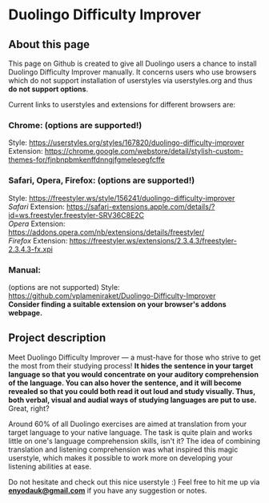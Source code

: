 # Duolingo Difficulty Improver

## About this page

This page on Github is created to give all Duolingo users a chance to install Duolingo Difficulty Improver manually. It concerns users who use browsers which do not support installation of userstyles via userstyles.org and thus <b>do not support options</b>.

Current links to userstyles and extensions for different browsers are:

### Chrome: (options are supported!)<br>
Style: https://userstyles.org/styles/167820/duolingo-difficulty-improver<br>
Extension: https://chrome.google.com/webstore/detail/stylish-custom-themes-for/fjnbnpbmkenffdnngjfgmeleoegfcffe

### Safari, Opera, Firefox: (options are supported!)<br>
Style: https://freestyler.ws/style/156241/duolingo-difficulty-improver<br>
<i>Safari</i> Extension: https://safari-extensions.apple.com/details/?id=ws.freestyler.freestyler-SRV36C8E2C<br>
<i>Opera</i> Extension: https://addons.opera.com/nb/extensions/details/freestyler/<br>
<i>Firefox</i> Extension: https://freestyler.ws/extensions/2.3.4.3/freestyler-2.3.4.3-fx.xpi<br>

### Manual:<br>
(options are not supported)
Style: https://github.com/vplameniraket/Duolingo-Difficulty-Improver<br>
<b>Consider finding a suitable extension on your browser's addons webpage.</b>

## Project description

Meet Duolingo Difficulty Improver — a must-have for those who strive to get the most from their studying process! <b>It hides the sentence in your target language so that you would concentrate on your auditory comprehension of the language. You can also hover the sentence, and it will become revealed so that you could both read it out loud and study visually. Thus, both verbal, visual and audial ways of studying languages are put to use.</b> Great, right?

Around 60% of all Duolingo exercises are aimed at translation from your target language to your native language. The task is quite plain and works little on one's language comprehension skills, isn't it? The idea of combining translation and listening comprehension was what inspired this magic userstyle, which makes it possible to work more on developing your listening abilities at ease.

Do not hesitate and check out this nice userstyle :) Feel free to hit me up via <b>enyodauk@gmail.com</b> if you have any suggestion or notes.
